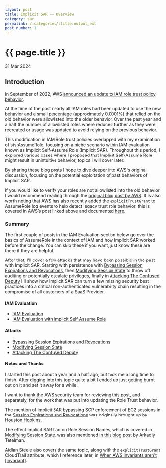 ```yaml
---
layout: post
title: Implicit SAR -- Overview
category: sar
permalink: /:categories/:title:output_ext
post_number: 1
---
```


{{ page.title }}
================

<p class="meta">31 Mar 2024</p>

## Introduction

In September of 2022, AWS [announced an update to IAM role trust policy behavior](https://aws.amazon.com/blogs/security/announcing-an-update-to-iam-role-trust-policy-behavior/).

At the time of the post nearly all IAM roles had been updated to use the new behavior and a small percentage (approximately 0.0001%) that relied on the old behavior were allowlisted into the older behavior. Over the past year and a half the number of allowlisted roles where reduced further as they were recreated or usage was updated to avoid relying on the previous behavior.

This modification in IAM Role trust policies overlapped with my examination of sts:AssumeRole, focusing on a niche scenario within IAM evaluation known as Implicit Self-Assume Role (Implicit SAR). Throughout this period, I explored various cases where I proposed that Implicit Self-Assume Role might result in unintuitive behavior, topics I will cover later.

By sharing these blog posts I hope to dive deeper into AWS's original discussion, focusing on the potential exploitation of past behaviors of Implicit SAR.

If you would like to verify your roles are not allowlisted into the old behavior I would recommend reading through the [original blog post by AWS](https://aws.amazon.com/blogs/security/announcing-an-update-to-iam-role-trust-policy-behavior/). It is also worth noting that AWS has also recently added the `explicitTrustGrant` to AssumeRole log events to help detect legacy trust role behavior, this is covered in AWS’s post linked above and documented [here](https://docs.aws.amazon.com/IAM/latest/UserGuide/cloudtrail-integration.html#cloudtrail-integration_role-trust-behavior).

### Summary

The first couple of posts in the IAM Evaluation section below go over the basics of AssumeRole in the context of IAM and how Implicit SAR worked before the change. You can skip these if you want, just know these are there if they are helpful.

After that, I'll cover a few attacks that may have been possible in the past with Implicit SAR. Starting with persistence with [Bypassing Session Expirations and Revocations](sar-4-bypassing-session-expirations-and-revocations.html), then [Modifying Session State](sar-5-modifying-session-state.html) to throw off auditing or potentially escalate privileges, finally in [Attacking The Confused Deputy](sar-6-confused-deputy.html) I'll show how Implicit SAR can turn a few missing security best practices into a critical non-authenticated vulnerability chain resulting in the compromise of all customers of a SaaS Provider.

#### IAM Evaluation

  * [IAM Evaluation](sar-2-iam-evaluation.html)
  * [IAM Evaluation with Implicit Self Assume Role](sar-3-iam-evaluation-self-assume-role.html)


#### Attacks

  * [Bypassing Session Expirations and Revocations](sar-4-bypassing-session-expirations-and-revocations.html)
  * [Modifying Session State](sar-5-modifying-session-state.html)
  * [Attacking The Confused Deputy](sar-6-confused-deputy.html)

#### Notes and Thanks

I started this post about a year and a half ago, but took me a long time to finish. After digging into this topic quite a bit I ended up just getting burnt out on it and set it away for a while.

I want to thank the AWS security team for reviewing this post, and separately, for the work that was put into updating the Role Trust behavior.

The mention of implicit SAR bypassing SCP enforcement of EC2 sessions in the [Session Expirations and Revocations](sar-4-bypassing-session-expirations-and-revocations.html#Other-Role-Types----EC2-Example) was originally brought up by [Houston Hopkins](https://twitter.com/hhopk).

The effect Implicit SAR had on Role Session Names, which is covered in [Modifying Session State](sar-5-modifying-session-state.html), was also mentioned in [this blog post](https://arkadiyt.com/2024/02/18/detecting-manual-aws-actions-an-update/#detecting-session-name-bypasses) by Arkadiy Tetelman.

Aidian Steele also covers the same topic, along with the `explicitTrustGrant` CloudTrail attribute, which I reference later, in [When AWS invariants aren't [invariant]](https://awsteele.com/blog/2024/02/20/when-aws-invariants-are-not.html).


